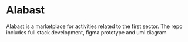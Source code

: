 # Alabast
Alabast is a marketplace for activities related to the first sector. The repo includes full stack development, figma prototype and uml diagram
